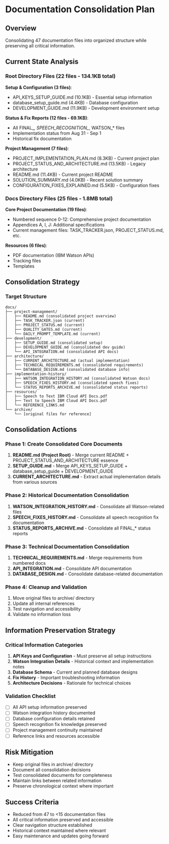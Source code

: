 # Documentation Consolidation Plan

## Overview
Consolidating 47 documentation files into organized structure while preserving all critical information.

## Current State Analysis

### Root Directory Files (22 files - 134.1KB total)
**Setup & Configuration (3 files)**:
- API_KEYS_SETUP_GUIDE.md (10.1KB) - Essential setup information
- database_setup_guide.md (4.4KB) - Database configuration
- DEVELOPMENT_GUIDE.md (11.9KB) - Development environment setup

**Status & Fix Reports (12 files - 69.1KB)**:
- All FINAL_*, SPEECH_RECOGNITION_*, WATSON_* files
- Implementation status from Aug 31 - Sep 1
- Historical fix documentation

**Project Management (7 files)**:
- PROJECT_IMPLEMENTATION_PLAN.md (8.3KB) - Current project plan
- PROJECT_STATUS_AND_ARCHITECTURE.md (13.5KB) - Legacy architecture
- README.md (11.4KB) - Current project README
- SOLUTION_SUMMARY.md (4.0KB) - Recent solution summary
- CONFIGURATION_FIXES_EXPLAINED.md (5.5KB) - Configuration fixes

### Docs Directory Files (25 files - 1.8MB total)
**Core Project Documentation (19 files)**:
- Numbered sequence 0-12: Comprehensive project documentation
- Appendices A, I, J: Additional specifications
- Current management files: TASK_TRACKER.json, PROJECT_STATUS.md, etc.

**Resources (6 files)**:
- PDF documentation (IBM Watson APIs)
- Tracking files
- Templates

## Consolidation Strategy

### Target Structure
```
docs/
├── project-management/
│   ├── README.md (consolidated project overview)
│   ├── TASK_TRACKER.json (current)
│   ├── PROJECT_STATUS.md (current)
│   ├── QUALITY_GATES.md (current)
│   └── DAILY_PROMPT_TEMPLATE.md (current)
├── development/
│   ├── SETUP_GUIDE.md (consolidated setup)
│   ├── DEVELOPMENT_GUIDE.md (consolidated dev guide)
│   └── API_INTEGRATION.md (consolidated API docs)
├── architecture/
│   ├── CURRENT_ARCHITECTURE.md (actual implementation)
│   ├── TECHNICAL_REQUIREMENTS.md (consolidated requirements)
│   └── DATABASE_DESIGN.md (consolidated database info)
├── implementation-history/
│   ├── WATSON_INTEGRATION_HISTORY.md (consolidated Watson docs)
│   ├── SPEECH_FIXES_HISTORY.md (consolidated speech fixes)
│   └── STATUS_REPORTS_ARCHIVE.md (consolidated status reports)
├── resources/
│   ├── Speech to Text IBM Cloud API Docs.pdf
│   ├── Text to Speech IBM Cloud API Docs.pdf
│   └── REFERENCE_LINKS.md
└── archive/
    └── [original files for reference]
```

## Consolidation Actions

### Phase 1: Create Consolidated Core Documents
1. **README.md (Project Root)** - Merge current README + PROJECT_STATUS_AND_ARCHITECTURE essence
2. **SETUP_GUIDE.md** - Merge API_KEYS_SETUP_GUIDE + database_setup_guide + DEVELOPMENT_GUIDE
3. **CURRENT_ARCHITECTURE.md** - Extract actual implementation details from various sources

### Phase 2: Historical Documentation Consolidation  
1. **WATSON_INTEGRATION_HISTORY.md** - Consolidate all Watson-related files
2. **SPEECH_FIXES_HISTORY.md** - Consolidate all speech recognition fix documentation
3. **STATUS_REPORTS_ARCHIVE.md** - Consolidate all FINAL_* status reports

### Phase 3: Technical Documentation Consolidation
1. **TECHNICAL_REQUIREMENTS.md** - Merge requirements from numbered docs
2. **API_INTEGRATION.md** - Consolidate API documentation
3. **DATABASE_DESIGN.md** - Consolidate database-related documentation

### Phase 4: Cleanup and Validation
1. Move original files to archive/ directory
2. Update all internal references
3. Test navigation and accessibility
4. Validate no information loss

## Information Preservation Strategy

### Critical Information Categories
1. **API Keys and Configuration** - Must preserve all setup instructions
2. **Watson Integration Details** - Historical context and implementation notes
3. **Database Schema** - Current and planned database designs
4. **Fix History** - Important troubleshooting information
5. **Architecture Decisions** - Rationale for technical choices

### Validation Checklist
- [ ] All API setup information preserved
- [ ] Watson integration history documented
- [ ] Database configuration details retained
- [ ] Speech recognition fix knowledge preserved
- [ ] Project management continuity maintained
- [ ] Reference links and resources accessible

## Risk Mitigation
- Keep original files in archive/ directory
- Document all consolidation decisions
- Test consolidated documents for completeness
- Maintain links between related information
- Preserve chronological context where important

## Success Criteria
- Reduced from 47 to <15 documentation files
- All critical information preserved and accessible
- Clear navigation structure established
- Historical context maintained where relevant
- Easy maintenance and updates going forward